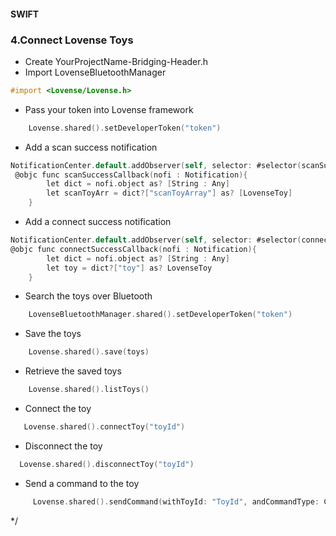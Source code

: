 #### SWIFT
### 4.Connect Lovense Toys

- Create YourProjectName-Bridging-Header.h 
- Import LovenseBluetoothManager 

```objective-c
#import <Lovense/Lovense.h>
```

-   Pass your token into Lovense framework

```objective-c
    Lovense.shared().setDeveloperToken("token")
```

-  Add a scan success notification
```objective-c
NotificationCenter.default.addObserver(self, selector: #selector(scanSuccessCallback), name: NSNotification.Name(rawValue: kToyScanSuccessNotification), object: nil)     //Scanning toy success notification
 @objc func scanSuccessCallback(nofi : Notification){
        let dict = nofi.object as? [String : Any]
        let scanToyArr = dict?["scanToyArray"] as? [LovenseToy]
    }
```

-  Add a connect success notification
```objective-c
NotificationCenter.default.addObserver(self, selector: #selector(connectSuccessCallback), name: NSNotification.Name(rawValue: kToyConnectSuccessNotification), object: nil)     //Connected toy successfully notification
@objc func connectSuccessCallback(nofi : Notification){
        let dict = nofi.object as? [String : Any]
        let toy = dict?["toy"] as? LovenseToy
    }
```

-  Search the toys over Bluetooth

```objective-c
    LovenseBluetoothManager.shared().setDeveloperToken("token")
```


-  Save the toys

```objective-c
    Lovense.shared().save(toys)
```

-  Retrieve the saved toys

```objective-c
    Lovense.shared().listToys()

```

-   Connect the toy

```objective-c
   Lovense.shared().connectToy("toyId")

```


-   Disconnect the  toy

```objective-c
  Lovense.shared().disconnectToy("toyId")

```

-    Send a command to the toy

```objective-c
     Lovense.shared().sendCommand(withToyId: "ToyId", andCommandType: COMMAND_VIBRATE, andParamDict: [kSendCommandParamKey_VibrateLevel:20])
```



 */
